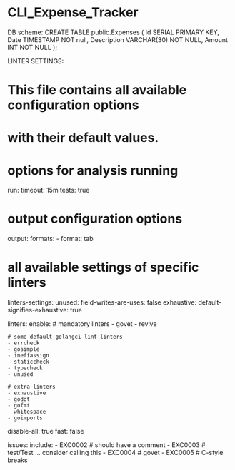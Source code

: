 # CLI_Expense_Tracker

DB scheme:
CREATE TABLE public.Expenses (
  Id  SERIAL PRIMARY KEY,
  Date TIMESTAMP NOT null,
  Description VARCHAR(30) NOT NULL,
  Amount INT NOT NULL
);

LINTER SETTINGS:
# This file contains all available configuration options
# with their default values.

# options for analysis running
run:
  timeout: 15m
  tests: true

# output configuration options
output:
  formats:
    - format: tab

# all available settings of specific linters
linters-settings:
  unused:
    field-writes-are-uses: false
  exhaustive:
    default-signifies-exhaustive: true

linters:
  enable:
    # mandatory linters
    - govet
    - revive

    # some default golangci-lint linters
    - errcheck
    - gosimple
    - ineffassign
    - staticcheck
    - typecheck
    - unused

    # extra linters
    - exhaustive
    - godot
    - gofmt
    - whitespace
    - goimports
  disable-all: true
  fast: false

issues:
  include:
    - EXC0002 # should have a comment
    - EXC0003 # test/Test ... consider calling this
    - EXC0004 # govet
    - EXC0005 # C-style breaks


